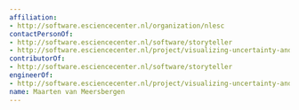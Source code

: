 ```yaml
---
affiliation:
- http://software.esciencecenter.nl/organization/nlesc
contactPersonOf:
- http://software.esciencecenter.nl/software/storyteller
- http://software.esciencecenter.nl/project/visualizing-uncertainty-and-perspectives
contributorOf:
- http://software.esciencecenter.nl/software/storyteller
engineerOf:
- http://software.esciencecenter.nl/project/visualizing-uncertainty-and-perspectives
name: Maarten van Meersbergen
---
```


